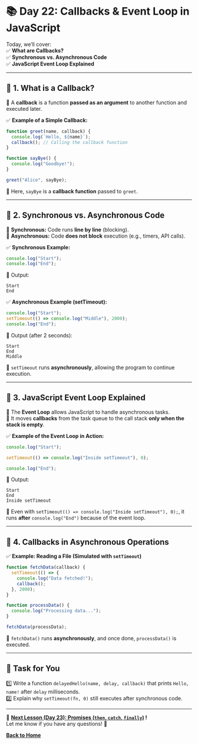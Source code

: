 # **📚 Day 22: Callbacks & Event Loop in JavaScript**  

Today, we’ll cover:  
✅ **What are Callbacks?**  
✅ **Synchronous vs. Asynchronous Code**  
✅ **JavaScript Event Loop Explained**  

---

## **🔹 1. What is a Callback?**  
📌 A **callback** is a function **passed as an argument** to another function and executed later.  

✅ **Example of a Simple Callback:**  
```js
function greet(name, callback) {
  console.log(`Hello, ${name}`);
  callback(); // Calling the callback function
}

function sayBye() {
  console.log("Goodbye!");
}

greet("Alice", sayBye);
```
🔹 Here, `sayBye` is a **callback function** passed to `greet`.  

---

## **🔹 2. Synchronous vs. Asynchronous Code**  
📌 **Synchronous:** Code runs **line by line** (blocking).  
📌 **Asynchronous:** Code **does not block** execution (e.g., timers, API calls).  

✅ **Synchronous Example:**  
```js
console.log("Start");
console.log("End"); 
```
🔹 Output:  
```
Start  
End  
```

✅ **Asynchronous Example (setTimeout):**  
```js
console.log("Start");
setTimeout(() => console.log("Middle"), 2000);
console.log("End");
```
🔹 Output (after 2 seconds):  
```
Start  
End  
Middle  
```
🚀 `setTimeout` runs **asynchronously**, allowing the program to continue execution.  

---

## **🔹 3. JavaScript Event Loop Explained**  
📌 The **Event Loop** allows JavaScript to handle asynchronous tasks.  
📌 It moves **callbacks** from the task queue to the call stack **only when the stack is empty**.  

✅ **Example of the Event Loop in Action:**  
```js
console.log("Start");

setTimeout(() => console.log("Inside setTimeout"), 0);

console.log("End");
```
🔹 Output:  
```
Start  
End  
Inside setTimeout  
```
🔹 Even with `setTimeout(() => console.log("Inside setTimeout"), 0);`, it runs **after** `console.log("End")` because of the event loop.  

---

## **🔹 4. Callbacks in Asynchronous Operations**  
✅ **Example: Reading a File (Simulated with `setTimeout`)**  
```js
function fetchData(callback) {
  setTimeout(() => {
    console.log("Data fetched!");
    callback();
  }, 2000);
}

function processData() {
  console.log("Processing data...");
}

fetchData(processData);
```
🔹 `fetchData()` runs **asynchronously**, and once done, `processData()` is executed.  

---

## **📝 Task for You**  
1️⃣ Write a function `delayedHello(name, delay, callback)` that prints `Hello, name!` after `delay` milliseconds.  
2️⃣ Explain why `setTimeout(fn, 0)` still executes after synchronous code.  

---

🎯 **[Next Lesson (Day 23): Promises (`then`, `catch`, `finally`)](../day_23/README.md) !**  
Let me know if you have any questions! 🚀

[**Back to Home**](../../../)